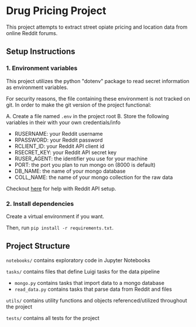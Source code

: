 # Drug Pricing Project
This project attempts to extract street opiate pricing and location data from online Reddit forums.

## Setup Instructions

### 1. Environment variables
This project utilizes the python "dotenv" package to read secret information as environment variables.

For security reasons, the file containing these environment is not tracked on git.  In order to make the git version of the project functional:

A. Create a file named `.env` in the project root
B. Store the following variables in their with your own credentials/info
- RUSERNAME: your Reddit username
- RPASSWORD: your Reddit password
- RCLIENT_ID: your Reddit API client id
- RSECRET_KEY: your Reddit API secret key
- RUSER_AGENT: the identifier you use for your machine
- PORT: the port you plan to run mongo on (8000 is default)
- DB_NAME: the name of your mongo database
- COLL_NAME: the name of your mongo collection for the raw data

Checkout [here](https://www.reddit.com/dev/api/oauth/) for help with Reddit API setup.

### 2. Install dependencies
Create a virtual environment if you want.

Then, run `pip install -r requirements.txt`.

## Project Structure

`notebooks/` contains exploratory code in Jupyter Notebooks

`tasks/` contains files that define Luigi tasks for the data pipeline
- `mongo.py` contains tasks that import data to a mongo database
- `read_data.py` contains tasks that parse data from Reddit and files

`utils/` contains utility functions and objects referenced/utilized throughout the project

`tests/` contains all tests for the project
